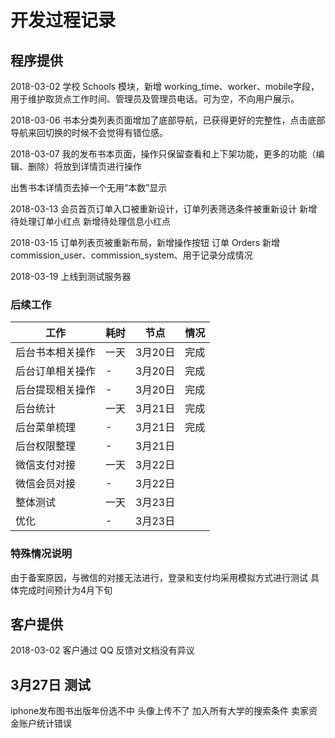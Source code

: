 开发过程记录
===

## 程序提供

2018-03-02
学校 Schools 模块，新增 working_time、worker、mobile字段，用于维护取货点工作时间、管理员及管理员电话。可为空，不向用户展示。

2018-03-06
书本分类列表页面增加了底部导航，已获得更好的完整性，点击底部导航来回切换的时候不会觉得有错位感。

2018-03-07
我的发布书本页面，操作只保留查看和上下架功能，更多的功能（编辑、删除）将放到详情页进行操作

出售书本详情页去掉一个无用“本数”显示

2018-03-13
会员首页订单入口被重新设计，订单列表筛选条件被重新设计
新增待处理订单小红点
新增待处理信息小红点

2018-03-15
订单列表页被重新布局，新增操作按钮
订单 Orders 新增commission_user、commission_system、用于记录分成情况

2018-03-19
上线到测试服务器


### 后续工作

| 工作 | 耗时 | 节点 |情况|
|---|---|---|---|
| 后台书本相关操作 | 一天 | 3月20日 |完成|
| 后台订单相关操作 | - | 3月20日 |完成|
| 后台提现相关操作 | - | 3月20日 |完成|
|后台统计|一天| 3月21日 |完成|
|后台菜单梳理|-| 3月21日 |完成|
|后台权限整理|-| 3月21日 |
|微信支付对接|一天|3月22日|
|微信会员对接|-|3月22日|
|整体测试|一天|3月23日|
|优化|-|3月23日|

### 特殊情况说明

由于备案原因，与微信的对接无法进行，登录和支付均采用模拟方式进行测试
具体完成时间预计为4月下旬

## 客户提供

2018-03-02
客户通过 QQ 反馈对文档没有异议

## 3月27日 测试

iphone发布图书出版年份选不中
头像上传不了
加入所有大学的搜索条件
卖家资金账户统计错误